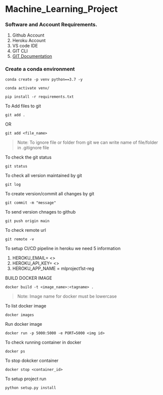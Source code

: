 # Machine_Learning_Project

### Software and Account Requirements.
1. Github Account
2. Heroku Account
3. VS code IDE
4. GIT CLI
5. [GIT Documentation](https://git-scm.com/docs/gittutorial)

### Create a conda environment
```
conda create -p venv python==3.7 -y
```

```
conda activate venv/
```

```
pip install -r requirements.txt
```

To Add files to git
```
git add .
```

OR
```
git add <file_name>
```

> Note: To ignore file or folder from git we can write name of file/folder in .gitignore file

To check the git status
```
git status
```

To check all version maintained by git
```
git log
```

To create version/commit all changes by git
```
git commit -m "message"
```

To send version chnages to github
```
git push origin main
```

To check remote url
```
git remote -v
```

To setup CI/CD pipeline in heroku we need 5 information

1. HEROKU_EMAIL= <>
2. HEROKU_API_KEY= <>
3. HEROKU_APP_NAME = mlproject1st-reg


BUILD DOCKER IMAGE
```
docker build -t <image_name>:<tagname> .
```
> Note: Image name for docker must be lowercase

To list docker image
```
docker images
```

Run docker image
```
docker run -p 5000:5000 -e PORT=5000 <img id>
```

To check running container in docker
```
docker ps
```

To stop dokcker container
```
docker stop <container_id>
```

To setup project run
```
python setup.py install
```

